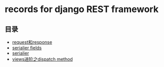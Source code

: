 # records for django REST framework

## 目录
* [request和response](./static_media.md)
* [serialier fields](./admin.md)
* [serialier](./user_auth.md)
* [views进阶之dispatch method](./urls.md)

